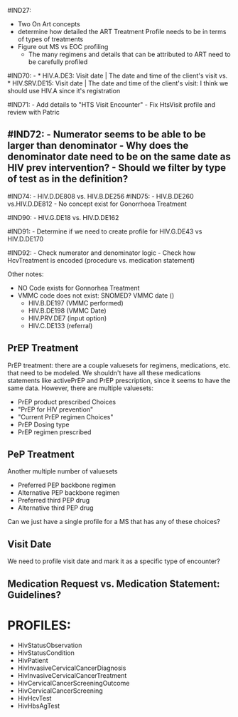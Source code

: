 #IND27:
  - Two On Art concepts
  - determine how detailed the ART Treatment Profile needs to be in terms of types of treatments
  - Figure out MS vs EOC profiling
    - The many regimens and details that can be attributed to ART need to be carefully profiled

#IND70: 
    -  * HIV.A.DE3: Visit date | The date and time of the client's visit vs.  * HIV.SRV.DE15: Visit date | The date and time of the client's visit: I think we should use HIV.A since it's registration

#IND71:
    - Add details to "HTS Visit Encounter"
    - Fix HtsVisit profile and review with Patric

#IND72:
    - Numerator seems to be able to be larger than denominator
    - Why does the denominator date need to be on the same date as HIV prev intervention?
    - Should we filter by type of test as in the definition?
- 
#IND74: 
    -  HIV.D.DE808 vs. HIV.B.DE256
#IND75:
    - HIV.B.DE260 vs.HIV.D.DE812
    -  No concept exist for Gonorrhoea Treatment

#IND90:
    - HIV.G.DE18 vs. HIV.D.DE162

#IND91:
    - Determine if we need to create profile for HIV.G.DE43 vs HIV.D.DE170

#IND92:
    - Check numerator and denominator logic
    - Check how HcvTreatment is encoded (procedure vs. medication statement)

Other notes:
- NO Code exists for Gonnorhea Treatment
- VMMC code does not exist: SNOMED?     VMMC date ()
    * HIV.B.DE197 (VMMC performed)
    * HIV.B.DE198 (VMMC Date)
    * HIV.PRV.DE7 (input option)
    * HIV.C.DE133 (referral)

## PrEP Treatment
PrEP treatment: there are a couple valuesets for regimens, medications, etc. that need to be modeled. 
  We shouldn't have all these medications statements like activePrEP and PrEP prescription, since it seems to 
  have the same data. However, there are multiple valuesets:
  * PrEP product prescribed Choices
  * "PrEP for HIV prevention"
  * "Current PrEP regimen Choices"
  * PrEP Dosing type
  * PrEP regimen prescribed

## PeP Treatment
Another multiple number of valuesets
  * Preferred PEP backbone regimen
  * Alternative PEP backbone regimen
  * Preferred third PEP drug
  * Alternative third PEP drug 
  
Can we just have a single profile for a MS that has any of these choices?

## Visit Date
We need to profile visit date and mark it as a specific type of encounter?

## Medication Request vs. Medication Statement: Guidelines?


# PROFILES:
- HivStatusObservation
- HivStatusCondition
- HivPatient
- HivInvasiveCervicalCancerDiagnosis
- HivInvasiveCervicalCancerTreatment
- HivCervicalCancerScreeningOutcome
- HivCervicalCancerScreening
- HivHcvTest
- HivHbsAgTest